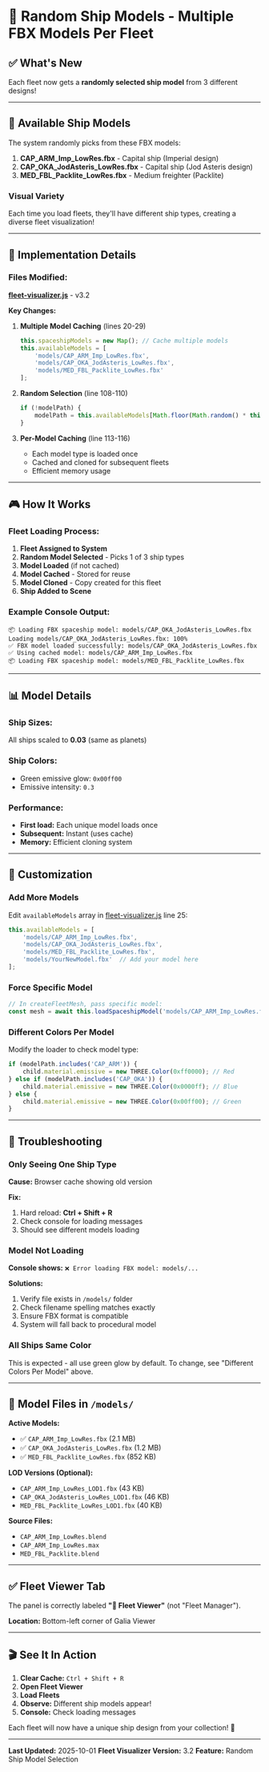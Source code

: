 # 🎲 Random Ship Models - Multiple FBX Models Per Fleet

## ✅ What's New

Each fleet now gets a **randomly selected ship model** from 3 different designs!

---

## 🚀 Available Ship Models

The system randomly picks from these FBX models:

1. **CAP_ARM_Imp_LowRes.fbx** - Capital ship (Imperial design)
2. **CAP_OKA_JodAsteris_LowRes.fbx** - Capital ship (Jod Asteris design)
3. **MED_FBL_Packlite_LowRes.fbx** - Medium freighter (Packlite)

### Visual Variety
Each time you load fleets, they'll have different ship types, creating a diverse fleet visualization!

---

## 🔧 Implementation Details

### Files Modified:

**[fleet-visualizer.js](../fleet-manager/fleet-visualizer.js)** - v3.2

**Key Changes:**

1. **Multiple Model Caching** (lines 20-29)
   ```javascript
   this.spaceshipModels = new Map(); // Cache multiple models
   this.availableModels = [
       'models/CAP_ARM_Imp_LowRes.fbx',
       'models/CAP_OKA_JodAsteris_LowRes.fbx',
       'models/MED_FBL_Packlite_LowRes.fbx'
   ];
   ```

2. **Random Selection** (line 108-110)
   ```javascript
   if (!modelPath) {
       modelPath = this.availableModels[Math.floor(Math.random() * this.availableModels.length)];
   }
   ```

3. **Per-Model Caching** (line 113-116)
   - Each model type is loaded once
   - Cached and cloned for subsequent fleets
   - Efficient memory usage

---

## 🎮 How It Works

### Fleet Loading Process:

1. **Fleet Assigned to System**
2. **Random Model Selected** - Picks 1 of 3 ship types
3. **Model Loaded** (if not cached)
4. **Model Cached** - Stored for reuse
5. **Model Cloned** - Copy created for this fleet
6. **Ship Added to Scene**

### Example Console Output:
```
📦 Loading FBX spaceship model: models/CAP_OKA_JodAsteris_LowRes.fbx
Loading models/CAP_OKA_JodAsteris_LowRes.fbx: 100%
✅ FBX model loaded successfully: models/CAP_OKA_JodAsteris_LowRes.fbx
✅ Using cached model: models/CAP_ARM_Imp_LowRes.fbx
📦 Loading FBX spaceship model: models/MED_FBL_Packlite_LowRes.fbx
```

---

## 📊 Model Details

### Ship Sizes:
All ships scaled to **0.03** (same as planets)

### Ship Colors:
- Green emissive glow: `0x00ff00`
- Emissive intensity: `0.3`

### Performance:
- **First load:** Each unique model loads once
- **Subsequent:** Instant (uses cache)
- **Memory:** Efficient cloning system

---

## 🎯 Customization

### Add More Models

Edit `availableModels` array in [fleet-visualizer.js](../fleet-manager/fleet-visualizer.js) line 25:

```javascript
this.availableModels = [
    'models/CAP_ARM_Imp_LowRes.fbx',
    'models/CAP_OKA_JodAsteris_LowRes.fbx',
    'models/MED_FBL_Packlite_LowRes.fbx',
    'models/YourNewModel.fbx'  // Add your model here
];
```

### Force Specific Model

```javascript
// In createFleetMesh, pass specific model:
const mesh = await this.loadSpaceshipModel('models/CAP_ARM_Imp_LowRes.fbx');
```

### Different Colors Per Model

Modify the loader to check model type:

```javascript
if (modelPath.includes('CAP_ARM')) {
    child.material.emissive = new THREE.Color(0xff0000); // Red
} else if (modelPath.includes('CAP_OKA')) {
    child.material.emissive = new THREE.Color(0x0000ff); // Blue
} else {
    child.material.emissive = new THREE.Color(0x00ff00); // Green
}
```

---

## 🐛 Troubleshooting

### Only Seeing One Ship Type

**Cause:** Browser cache showing old version

**Fix:**
1. Hard reload: **Ctrl + Shift + R**
2. Check console for loading messages
3. Should see different models loading

### Model Not Loading

**Console shows:** `❌ Error loading FBX model: models/...`

**Solutions:**
1. Verify file exists in `/models/` folder
2. Check filename spelling matches exactly
3. Ensure FBX format is compatible
4. System will fall back to procedural model

### All Ships Same Color

This is expected - all use green glow by default. To change, see "Different Colors Per Model" above.

---

## 📁 Model Files in `/models/`

**Active Models:**
- ✅ `CAP_ARM_Imp_LowRes.fbx` (2.1 MB)
- ✅ `CAP_OKA_JodAsteris_LowRes.fbx` (1.2 MB)
- ✅ `MED_FBL_Packlite_LowRes.fbx` (852 KB)

**LOD Versions (Optional):**
- `CAP_ARM_Imp_LowRes_LOD1.fbx` (43 KB)
- `CAP_OKA_JodAsteris_LowRes_LOD1.fbx` (46 KB)
- `MED_FBL_Packlite_LowRes_LOD1.fbx` (40 KB)

**Source Files:**
- `CAP_ARM_Imp_LowRes.blend`
- `CAP_ARM_Imp_LowRes.max`
- `MED_FBL_Packlite.blend`

---

## ✅ Fleet Viewer Tab

The panel is correctly labeled **"🚀 Fleet Viewer"** (not "Fleet Manager").

**Location:** Bottom-left corner of Galia Viewer

---

## 🎬 See It In Action

1. **Clear Cache:** `Ctrl + Shift + R`
2. **Open Fleet Viewer**
3. **Load Fleets**
4. **Observe:** Different ship models appear!
5. **Console:** Check loading messages

Each fleet will now have a unique ship design from your collection! 🚀

---

**Last Updated:** 2025-10-01
**Fleet Visualizer Version:** 3.2
**Feature:** Random Ship Model Selection
